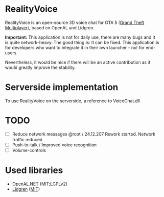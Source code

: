 # RealityVoice

RealityVoice is an open-source 3D voice chat for GTA 5 ([Grand Theft Multiplayer](https://gt-mp.net/)), based on OpenAL and Lidgren.

**Important:** This application is not for daily use, there are many bugs and it is quite network-heavy. The good thing is: It can be fixed. This application is for developers who want to integrate it in their own launcher - not for end-users.

Nevertheless, it would be nice if there will be an active contribution as it would greatly improve the stability.

# Serverside implementation
To use RealityVoice on the serverside, a reference to VoiceChat.dll

# TODO
  - [ ] Reduce network messages
		@root / 24.12.207
		Rework started. Network traffic reduced
  - [ ] Push-to-talk / Improved voice recognition
  - [ ] Volume-controls

# Used libraries
  * [OpenAL.NET](https://github.com/DevJohnC/OpenAL.NET/) ([MIT](https://github.com/DevJohnC/OpenAL.NET/blob/master/mit);[LGPLv2](https://github.com/DevJohnC/OpenAL.NET/blob/master/lgpl))
  * [Lidgren](https://github.com/lidgren/lidgren-network-gen3/) ([MIT](https://github.com/lidgren/lidgren-network-gen3/blob/master/LICENSE))
